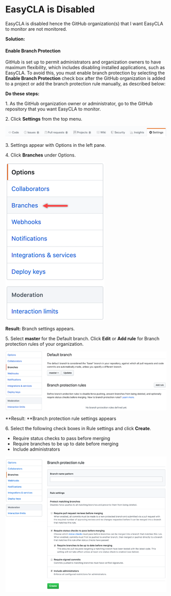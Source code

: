 # EasyCLA is Disabled

EasyCLA is disabled hence the GitHub organization(s) that I want EasyCLA to monitor are not monitored.

**Solution:**

#### **Enable Branch Protection**

GitHub is set up to permit administrators and organization owners to have maximum flexibility, which includes disabling installed applications, such as EasyCLA. To avoid this, you must enable branch protection by selecting the **Enable Branch Protection** check box after the GitHub organization is added to a project or add the branch protection rule manually, as described below:

**Do these steps:**

1\. As the GitHub organization owner or administrator, go to the GitHub repository that you want EasyCLA to monitor.

2\. Click **Settings** from the top menu.

![CLA GitHub Repository Settings](../../../.gitbook/assets/cla-github-repository-settings.png)

3\. Settings appear with Options in the left pane.

4\. Click **Branches** under Options.

![CLA GitHub Options](../../../.gitbook/assets/cla-github-options.png)

**Result:** Branch settings appears.

5\. Select **master** for the Default branch. Click **Edit** or **Add rule** for Branch protection rules of your organization.

![CLA GitHub branch Add Rule](../../../.gitbook/assets/cla-github-branch-add-rule.png)

**Result: **Branch protection rule settings appears

6\. Select the following check boxes in Rule settings and click **Create**.

* Require status checks to pass before merging
* Require branches to be up to date before merging
* Include administrators

![CLA GitHub Branch Protection Rule](../../../.gitbook/assets/cla-github-branch-protection-rule.png)
